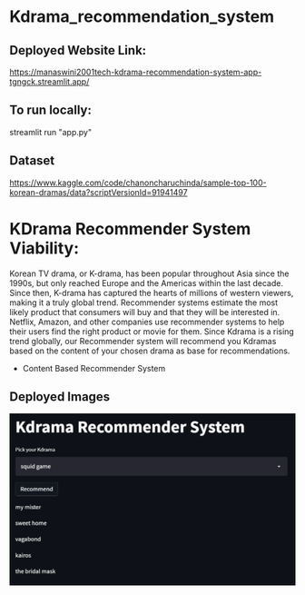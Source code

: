 ﻿# Kdrama_recommendation_system
## Deployed Website Link:
https://manaswini2001tech-kdrama-recommendation-system-app-tgngck.streamlit.app/
## To run locally:
streamlit run "app.py"
## Dataset
https://www.kaggle.com/code/chanoncharuchinda/sample-top-100-korean-dramas/data?scriptVersionId=91941497

# KDrama Recommender System Viability:
Korean TV drama, or K-drama, has been popular throughout Asia since the 1990s, but only reached Europe and the Americas within the last decade. Since then, K-drama has captured the hearts of millions of western viewers, making it a truly global trend.
Recommender systems estimate the most likely product that consumers will buy and that they will be interested in. Netflix, Amazon, and other companies use recommender systems to help their users find the right product or movie for them. Since Kdrama is a rising trend globally, our Recommender system will recommend you Kdramas based on the content of your chosen drama as base for recommendations.

* Content Based Recommender System

## Deployed Images
<img src = "pic5.png" alt="Output">
